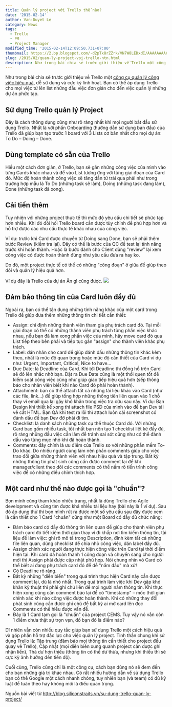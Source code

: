 ```yaml
---
title: Quản lý project với Trello thế nào?
date: '2015-02-14'
author: Van-Duyet Le
category: News
tags:
  - Trello
  - PM
  - Project Manager
modified_time: '2015-02-14T12:09:50.731+07:00'
thumbnail: https://2.bp.blogspot.com/-d2pTx8rZZrk/VN7W8LEDxdI/AAAAAAAACFs/6YHHZwlhRRw/s1600/2014_12_06_0f6f9.png
slug: /2015/02/quan-ly-project-voi-trello-ntn.html
description: Như trong bài chia sẻ trước giới thiệu về Trello một công cụ quản lý công việc hiệu quả, dễ sử dụng và cực kỳ linh hoạt. Bạn có thể áp dụng Trello cho mọi việc từ lên list những đầu việc đơn giản cho đến việc quản lý những dự án phức tạp.
---
```


Như trong bài chia sẻ trước giới thiệu về Trello một [công cụ quản lý công việc hiệu quả](https://blog.duyet.net/2015/02/quan-ly-cong-viec-hieu-qua-voi-trello.html#.VN7V8N-jmFM), dễ sử dụng và cực kỳ linh hoạt. Bạn có thể áp dụng Trello cho mọi việc từ lên list những đầu việc đơn giản cho đến việc quản lý những dự án phức tạp.

## Sử dụng Trello quản lý Project

Đây là cách thông dụng cũng như rõ ràng nhất khi mọi người bắt đầu sử dụng Trello. Nhất là với phần Onboarding (hướng dẫn sử dụng ban đầu) của Trello đã giúp bạn tạo trước 1 board với 3 Lists cơ bản nhất cho mọi dự án: To Do – Doing – Done.

## Dùng template có sẵn của Trello

Hiểu một cách đơn giản, ở Trello, bạn sẽ gắn những công việc của mình vào từng Cards khác nhau và để vào List tương ứng với từng giai đoạn của Card đó. Mức độ hoàn thành công việc sẽ tăng dần từ trái qua phải như trong trường hợp mẫu là To Do (những task sẽ làm), Doing (những task đang làm), Done (những task đã xong).

## Cải tiến thêm

Tuy nhiên với những project thực tế thì mức độ yêu cầu chi tiết sẽ phức tạp hơn nhiều. Khi đó đòi hỏi Trello board cần được tùy chỉnh để phù hợp hơn và hỗ trợ được các nhu cầu thực tế khác nhau của công việc.

Ví dụ: trước khi Card được chuyển từ Doing sang Done, bạn sẽ phải thêm bước Review (kiểm tra lại). Đây có thể là bước của QC để test lại tính năng trước khi hoàn thành. Hoặc là bước dành cho Client dùng "review" lại xem công việc có được hoàn thành đúng như yêu cầu đưa ra hay ko.

Do đó, một project thực tế có thể có những "công đoạn" ở giữa để giúp theo dõi và quản lý hiệu quả hơn.

Ví dụ đây là Trello của dự án Ăn gì cũng được.
![](https://2.bp.blogspot.com/-d2pTx8rZZrk/VN7W8LEDxdI/AAAAAAAACFs/6YHHZwlhRRw/s1600/2014_12_06_0f6f9.png)

## Đảm bảo thông tin của Card luôn đầy đủ

Ngoài ra, bạn có thể tận dụng những tính năng khác của một card trong Trello để giúp đưa thêm những thông tin chi tiết cần thiết:

- Assign: chỉ định những thành viên tham gia phụ trách card đó. Tại mỗi giai đoạn có thể có những thành viên phụ trách từng phần việc khác nhau, nếu bạn đã làm xong phần việc của mình, hãy move card đó qua List tiếp theo bên phải và tiếp tục gán "assign" cho thành viên khác phụ trách.
- Label: dán nhãn cho card để giúp đánh dấu những thông tin khác kèm theo, nhất là mức độ quan trọng hoặc mức độ cần thiết của Card ví dụ như: Urgent, Important, Critical, Nice to have…
- Due Date: là Deadline của Card. Khi tới Deadline thì đồng hồ trên Card sẽ đỏ lên nhắc nhở bạn. Đặt ra Due Date cũng là một thói quen tốt để kiểm soát công việc cũng như giúp giao tiếp hiệu quả hơn (sếp thông báo cho nhân viên biết khi nào Card đó phải hoàn thành).
- Attachment: bạn có thể attach tất cả những tài liệu khác vào Card (như các file, link…) để giúp tổng hợp những thông tiên liên quan vào 1 chỗ thay vì email qua lại gây khó khăn trong việc tra cứu sau này. Ví dụ: Bạn Design khi thiết kế xong thì attach file PSD của mình vào để bạn Dev tải về cắt HTML. Bạn QA khi test ra lỗi thì attach luôn cái screenshot có đánh dấu để bạn Dev đỡ phải đi tìm.
- Checklist: là danh sách những task cụ thể thuộc Card đó. Với những Card bao gồm nhiều task, tốt nhất bạn nên tạo 1 checklist liệt kê đầy đủ, rõ ràng những đầu việc cần làm để tránh sai sót cũng như có thể đánh dấu vào từng mục nhỏ khi đã hoàn thành.
- Comments: đây chính là ưu điểm của Trello so với những phần mềm To-Do khác. Do nhiều người cùng làm nên phần comments giúp cho việc trao đổi giữa những thành viên với nhau hiệu quả và tập trung. Bất kỳ những thông tin phát sinh cũng cần được comment lại để khi manager/client theo dõi các comments có thể nắm rõ tiến trình công việc để có những điều chỉnh thích hợp.

## Một card như thế nào được gọi là "chuẩn"?

Bọn mình cũng tham khảo nhiều trang, nhất là dùng Trello cho Agile development và cũng tìm được khá nhiều tài liệu hay (bài này là 1 ví dụ). Sau đó áp dụng thử thì bọn mình rút ra được một số yêu cầu sau đây được xem là cần thiết cho 1 Card "chuẩn" cũng như một Board có đầy đủ chức năng:

- Đảm bảo card có đầy đủ thông tin liên quan để giúp cho thành viên phụ trách card đó tiết kiệm thời gian thay vì đi khắp nơi tìm kiếm thông tin, tài liệu để làm việc: ghi rõ mô tả trong Description, đính kèm tất cả những file liên quan, dùng checklist để chia nhỏ công việc, dán label đầy đủ.
- Assign chính xác người đang thực hiện công việc trên Card tại thời điểm hiện tại. Khi card đã hoàn thành 1 công đoạn và chuyển sang cho người mới thì Assign phải được cập nhật phù hợp. Nói chung nhìn vô Card có thể biết ai đang phụ trách card đó để dễ "nắm đầu" mà xử!
- Có Deadline rõ ràng.
- Bất kỳ những "diễn biến" trong quá trình thực hiện Card này cần được comment lại, dù là nhỏ nhất. Trong quá trình làm việc khi Dev gặp khó khăn kỹ thuật thì phải ghi chú liền để mọi người nắm thông tin. Khi thực hiện xong cũng cần comment báo lại để có "timestamp" – mốc thời gian chính xác khi nào công việc được hoàn thành. Khi có những thay đổi phát sinh cũng cần được ghi chú để bất kỳ ai mở card lên đọc Comments có thể hiểu được vấn đề.
- Đây là 1 Card tạm gọi là "chuẩn" của project CEMS. Tuy vậy nó vẫn còn 1 điểm chưa thật sự trọn vẹn, đố bạn đó là điểm nào?

Dĩ nhiên vẫn còn nhiều quy tắc giúp bạn sử dụng Trello một cách hiệu quả và góp phần hỗ trợ đắc lực cho việc quản lý project. Tinh thần chung khi sử dụng Trello là: Tập trung (đảm bảo mọi thông tin cần thiết cho project đều quay về Trello), Cập nhật (mọi diễn biến xung quanh project cần được ghi nhận liền), Thà dư hơn thiếu (thông tin có thể dư thừa, nhưng khi thiếu thì sẽ cực kỳ ảnh hưởng đến tiến độ).

Cuối cùng, Trello cũng chỉ là một công cụ, cách bạn dùng nó sẽ đem đến cho bạn những giá trị khác nhau. Có rất nhiều hướng dẫn về sử dụng Trello bạn có thể Google một cách nhanh chóng, tuy nhiên bạn (và team) có đủ kỷ luật để tuân theo hay không mới là điều quan trọng.

Nguồn bài viết từ http://blog.siliconstraits.vn/su-dung-trello-quan-ly-project/
